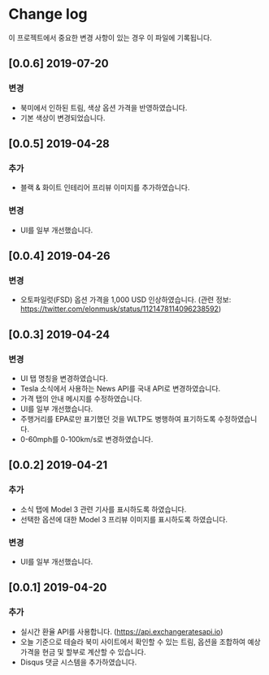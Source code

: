 # Change log

이 프로젝트에서 중요한 변경 사항이 있는 경우 이 파일에 기록됩니다.

## [0.0.6] 2019-07-20

### 변경

- 북미에서 인하된 트림, 색상 옵션 가격을 반영하였습니다.
- 기본 색상이 변경되었습니다.

## [0.0.5] 2019-04-28

### 추가

- 블랙 & 화이트 인테리어 프리뷰 이미지를 추가하였습니다.

### 변경

- UI를 일부 개선했습니다.

## [0.0.4] 2019-04-26

### 변경

- 오토파일럿(FSD) 옵션 가격을 1,000 USD 인상하였습니다. (관련 정보: https://twitter.com/elonmusk/status/1121478114096238592)

## [0.0.3] 2019-04-24

### 변경

- UI 탭 명칭을 변경하였습니다.
- Tesla 소식에서 사용하는 News API를 국내 API로 변경하였습니다.
- 가격 탭의 안내 메시지를 수정하였습니다.
- UI를 일부 개선했습니다.
- 주행거리를 EPA로만 표기했던 것을 WLTP도 병행하여 표기하도록 수정하였습니다.
- 0-60mph를 0-100km/s로 변경하였습니다.

## [0.0.2] 2019-04-21

### 추가

- 소식 탭에 Model 3 관련 기사를 표시하도록 하였습니다.
- 선택한 옵션에 대한 Model 3 프리뷰 이미지를 표시하도록 하였습니다.

### 변경

- UI를 일부 개선했습니다.

## [0.0.1] 2019-04-20

### 추가

- 실시간 환율 API를 사용합니다. (https://api.exchangeratesapi.io)
- 오늘 기준으로 테슬라 북미 사이트에서 확인할 수 있는 트림, 옵션을 조합하여 예상 가격을 현금 및 할부로 계산할 수 있습니다.
- Disqus 댓글 시스템을 추가하였습니다.
